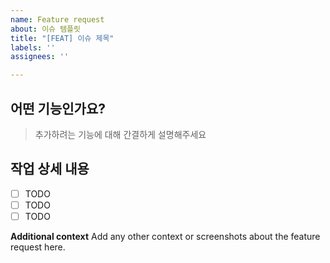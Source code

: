 ```yaml
---
name: Feature request
about: 이슈 템플릿
title: "[FEAT] 이슈 제목"
labels: ''
assignees: ''

---
```


## 어떤 기능인가요?

> 추가하려는 기능에 대해 간결하게 설명해주세요

## 작업 상세 내용

- [ ] TODO
- [ ] TODO
- [ ] TODO

**Additional context**
Add any other context or screenshots about the feature request here.
